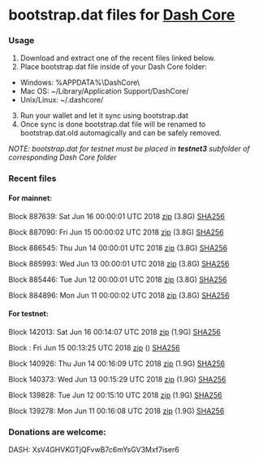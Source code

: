 # bootstrap.dat files for [Dash Core](https://www.dash.org)

### Usage

1. Download and extract one of the recent files linked below.
2. Place bootstrap.dat file inside of your Dash Core folder:
 - Windows: %APPDATA%\DashCore\
 - Mac OS: ~/Library/Application Support/DashCore/
 - Unix/Linux: ~/.dashcore/
3. Run your wallet and let it sync using bootstrap.dat
4. Once sync is done bootstrap.dat file will be renamed to bootstrap.dat.old automagically and can be safely removed.

_NOTE: bootstrap.dat for testnet must be placed in **testnet3** subfolder of corresponding Dash Core folder_

### Recent files

#### For mainnet:

Block 887639: Sat Jun 16 00:00:01 UTC 2018 [zip](https://dash-bootstrap.ams3.digitaloceanspaces.com/mainnet/2018-06-16/bootstrap.dat.zip) (3.8G) [SHA256](https://dash-bootstrap.ams3.digitaloceanspaces.com/mainnet/2018-06-16/sha256.txt)

Block 887090: Fri Jun 15 00:00:02 UTC 2018 [zip](https://dash-bootstrap.ams3.digitaloceanspaces.com/mainnet/2018-06-15/bootstrap.dat.zip) (3.8G) [SHA256](https://dash-bootstrap.ams3.digitaloceanspaces.com/mainnet/2018-06-15/sha256.txt)

Block 886545: Thu Jun 14 00:00:01 UTC 2018 [zip](https://dash-bootstrap.ams3.digitaloceanspaces.com/mainnet/2018-06-14/bootstrap.dat.zip) (3.8G) [SHA256](https://dash-bootstrap.ams3.digitaloceanspaces.com/mainnet/2018-06-14/sha256.txt)

Block 885993: Wed Jun 13 00:00:01 UTC 2018 [zip](https://dash-bootstrap.ams3.digitaloceanspaces.com/mainnet/2018-06-13/bootstrap.dat.zip) (3.8G) [SHA256](https://dash-bootstrap.ams3.digitaloceanspaces.com/mainnet/2018-06-13/sha256.txt)

Block 885446: Tue Jun 12 00:00:01 UTC 2018 [zip](https://dash-bootstrap.ams3.digitaloceanspaces.com/mainnet/2018-06-12/bootstrap.dat.zip) (3.8G) [SHA256](https://dash-bootstrap.ams3.digitaloceanspaces.com/mainnet/2018-06-12/sha256.txt)

Block 884896: Mon Jun 11 00:00:02 UTC 2018 [zip](https://dash-bootstrap.ams3.digitaloceanspaces.com/mainnet/2018-06-11/bootstrap.dat.zip) (3.8G) [SHA256](https://dash-bootstrap.ams3.digitaloceanspaces.com/mainnet/2018-06-11/sha256.txt)


#### For testnet:

Block 142013: Sat Jun 16 00:14:07 UTC 2018 [zip](https://dash-bootstrap.ams3.digitaloceanspaces.com/testnet/2018-06-16/bootstrap.dat.zip) (1.9G) [SHA256](https://dash-bootstrap.ams3.digitaloceanspaces.com/testnet/2018-06-16/sha256.txt)

Block : Fri Jun 15 00:13:25 UTC 2018 [zip](https://dash-bootstrap.ams3.digitaloceanspaces.com/testnet/2018-06-15/bootstrap.dat.zip) () [SHA256](https://dash-bootstrap.ams3.digitaloceanspaces.com/testnet/2018-06-15/sha256.txt)

Block 140926: Thu Jun 14 00:16:09 UTC 2018 [zip](https://dash-bootstrap.ams3.digitaloceanspaces.com/testnet/2018-06-14/bootstrap.dat.zip) (1.9G) [SHA256](https://dash-bootstrap.ams3.digitaloceanspaces.com/testnet/2018-06-14/sha256.txt)

Block 140373: Wed Jun 13 00:15:29 UTC 2018 [zip](https://dash-bootstrap.ams3.digitaloceanspaces.com/testnet/2018-06-13/bootstrap.dat.zip) (1.9G) [SHA256](https://dash-bootstrap.ams3.digitaloceanspaces.com/testnet/2018-06-13/sha256.txt)

Block 139828: Tue Jun 12 00:15:10 UTC 2018 [zip](https://dash-bootstrap.ams3.digitaloceanspaces.com/testnet/2018-06-12/bootstrap.dat.zip) (1.9G) [SHA256](https://dash-bootstrap.ams3.digitaloceanspaces.com/testnet/2018-06-12/sha256.txt)

Block 139278: Mon Jun 11 00:16:08 UTC 2018 [zip](https://dash-bootstrap.ams3.digitaloceanspaces.com/testnet/2018-06-11/bootstrap.dat.zip) (1.9G) [SHA256](https://dash-bootstrap.ams3.digitaloceanspaces.com/testnet/2018-06-11/sha256.txt)


### Donations are welcome:

DASH: XsV4GHVKGTjQFvwB7c6mYsGV3Mxf7iser6
